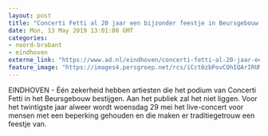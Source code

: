 ```yaml
---
layout: post
title: "Concerti Fetti al 20 jaar een bijzonder feestje in Beursgebouw Eindhoven"
date: Mon, 13 May 2019 13:01:00 GMT
categories: 
- noord-brabant 
- eindhoven 
externe_link: "https://www.ad.nl/eindhoven/concerti-fetti-al-20-jaar-een-bijzonder-feestje-in-beursgebouw-eindhoven~a99cf444/"
feature_image: "https://images4.persgroep.net/rcs/iCct0zbPovCOhIQArIRUM5v1et8/diocontent/148237505/_fitwidth/400/?appId=21791a8992982cd8da851550a453bd7f&quality=0.7"
---
```


EINDHOVEN - Één zekerheid hebben artiesten die het podium van Concerti Fetti in het Beursgebouw bestijgen. Aan het publiek zal het niet liggen. Voor het twintigste jaar alweer wordt woensdag 29 mei het live-concert voor mensen met een beperking gehouden en die maken er traditiegetrouw een feestje van.
